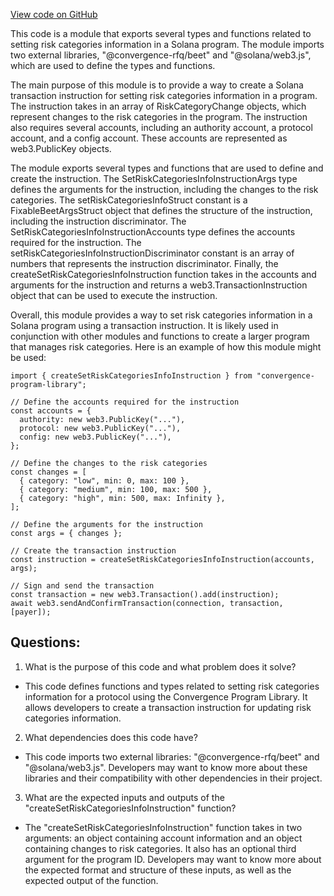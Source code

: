 [View code on GitHub](https://github.com/convergence-rfq/convergence-program-library/risk-engine/js/generated/instructions/setRiskCategoriesInfo.d.ts)

This code is a module that exports several types and functions related to setting risk categories information in a Solana program. The module imports two external libraries, "@convergence-rfq/beet" and "@solana/web3.js", which are used to define the types and functions.

The main purpose of this module is to provide a way to create a Solana transaction instruction for setting risk categories information in a program. The instruction takes in an array of RiskCategoryChange objects, which represent changes to the risk categories in the program. The instruction also requires several accounts, including an authority account, a protocol account, and a config account. These accounts are represented as web3.PublicKey objects.

The module exports several types and functions that are used to define and create the instruction. The SetRiskCategoriesInfoInstructionArgs type defines the arguments for the instruction, including the changes to the risk categories. The setRiskCategoriesInfoStruct constant is a FixableBeetArgsStruct object that defines the structure of the instruction, including the instruction discriminator. The SetRiskCategoriesInfoInstructionAccounts type defines the accounts required for the instruction. The setRiskCategoriesInfoInstructionDiscriminator constant is an array of numbers that represents the instruction discriminator. Finally, the createSetRiskCategoriesInfoInstruction function takes in the accounts and arguments for the instruction and returns a web3.TransactionInstruction object that can be used to execute the instruction.

Overall, this module provides a way to set risk categories information in a Solana program using a transaction instruction. It is likely used in conjunction with other modules and functions to create a larger program that manages risk categories. Here is an example of how this module might be used:

```
import { createSetRiskCategoriesInfoInstruction } from "convergence-program-library";

// Define the accounts required for the instruction
const accounts = {
  authority: new web3.PublicKey("..."),
  protocol: new web3.PublicKey("..."),
  config: new web3.PublicKey("..."),
};

// Define the changes to the risk categories
const changes = [
  { category: "low", min: 0, max: 100 },
  { category: "medium", min: 100, max: 500 },
  { category: "high", min: 500, max: Infinity },
];

// Define the arguments for the instruction
const args = { changes };

// Create the transaction instruction
const instruction = createSetRiskCategoriesInfoInstruction(accounts, args);

// Sign and send the transaction
const transaction = new web3.Transaction().add(instruction);
await web3.sendAndConfirmTransaction(connection, transaction, [payer]);
```
## Questions: 
 1. What is the purpose of this code and what problem does it solve?
- This code defines functions and types related to setting risk categories information for a protocol using the Convergence Program Library. It allows developers to create a transaction instruction for updating risk categories information.

2. What dependencies does this code have?
- This code imports two external libraries: "@convergence-rfq/beet" and "@solana/web3.js". Developers may want to know more about these libraries and their compatibility with other dependencies in their project.

3. What are the expected inputs and outputs of the "createSetRiskCategoriesInfoInstruction" function?
- The "createSetRiskCategoriesInfoInstruction" function takes in two arguments: an object containing account information and an object containing changes to risk categories. It also has an optional third argument for the program ID. Developers may want to know more about the expected format and structure of these inputs, as well as the expected output of the function.